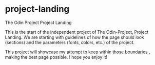 # project-landing

The Odin Project Project Landing

This is the start of the independent project of The Odin-Project, Project Landing. We are starting with guidelines of how the page should look (sections) and the parameters (fonts, colors, etc.) of the project.

This project will showcase my attempt to keep within those boundaries , making the best page possible. I hope you enjoy it!
